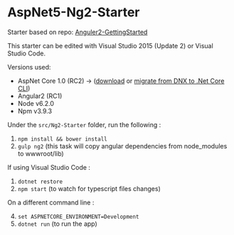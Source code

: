 # AspNet5-Ng2-Starter
Starter based on repo: [Anguler2-GettingStarted](https://github.com/DeborahK/Angular2-GettingStarted)


This starter can be edited with Visual Studio 2015 (Update 2) or Visual Studio Code.

Versions used:
* AspNet Core 1.0 (RC2) -> ([download](https://www.microsoft.com/net/core) or [migrate from DNX to .Net Core CLI](http://dotnet.github.io/docs/core-concepts/dnx-migration.html))
* Angular2 (RC1)
* Node v6.2.0
* Npm v3.9.3


Under the `src/Ng2-Starter` folder, run the following :

1. ``` npm install && bower install ```
2. ``` gulp ng2 ``` (this task will copy angular dependencies from node_modules to wwwroot/lib)


If using Visual Studio Code :

1. ``` dotnet restore ```
3. ``` npm start ``` (to watch for typescript files changes)
 
On a different command line :

4. ``` set ASPNETCORE_ENVIRONMENT=Development ```
5. ``` dotnet run ``` (to run the app)
